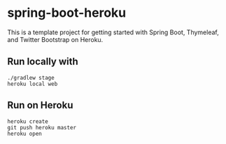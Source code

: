 # spring-boot-heroku

This is a template project for getting started with Spring Boot, Thymeleaf, and Twitter Bootstrap on Heroku.

## Run locally with
```
./gradlew stage
heroku local web
```

## Run on Heroku
```
heroku create
git push heroku master
heroku open
```
